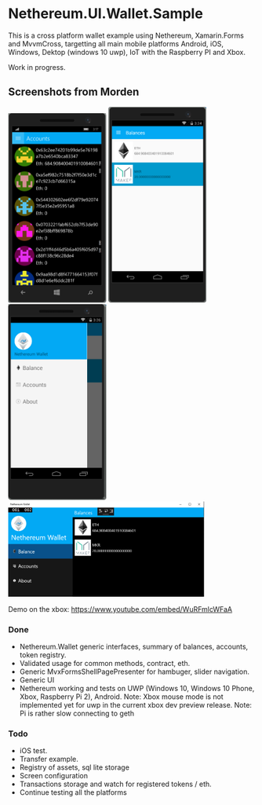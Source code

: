 # Nethereum.UI.Wallet.Sample

This is a cross platform wallet example using Nethereum, Xamarin.Forms and MvvmCross, targetting all main mobile platforms Android, iOS, Windows, Dektop (windows 10 uwp), IoT with the Raspberry PI and Xbox. 

Work in progress.

## Screenshots from Morden

<img src="screenshots/wp10Accounts.png" width="200" alt="Nethereum UWP Windows 10 Phone Ethereum example">
<img src="screenshots/AndroidBalance.png" width="200" alt="Nethereum Android Phone Ethereum example">
<img src="screenshots/AndroidHamburger.png" width="200" alt="Nethereum Android Phone Ethereum example">
<img src="screenshots/w10Balance.png" width="400" alt="Nethereum UWP Windows 10 Desktop Ethereum example">

Demo on the xbox: https://www.youtube.com/embed/WuRFmlcWFaA

### Done

* Nethereum.Wallet generic interfaces, summary of balances, accounts, token registry.
* Validated usage for common methods, contract, eth.
* Generic MvxFormsShellPagePresenter for hambuger, slider navigation.
* Generic UI
* Nethereum working and tests on UWP (Windows 10, Windows 10 Phone, Xbox, Raspberry Pi 2), Android.
 Note: Xbox mouse mode is not implemented yet for uwp in the current xbox dev preview release.
Note: Pi is rather slow connecting to geth

### Todo

* iOS test.
* Transfer example.
* Registry of assets, sql lite storage
* Screen configuration
* Transactions storage and watch for registered tokens / eth.
* Continue testing all the platforms 
